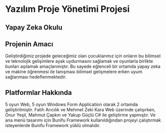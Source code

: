 # Yazılım Proje Yönetimi Projesi
## Yapay Zeka Okulu

## Projenin Amacı

<p> Geliştirdiğimiz projede geleceğimiz olan çocuklarımız için onların bu bilimsel ve teknolojik gelişimlere ayak uydurmasını sağlamak
ve oyunlarla birlikte bunları aşılamak amaçlanmıştır. Bu sayede eğlenceli bir ortamda yapay zeka ve makine öğrenmesi ile tanışması
bilimsel gelişmelere erken uyum sağlanması hedeflenmektedir.

## Platformlar Hakkında
<p> 5 oyun Web, 5 oyun Windows Form Application olarak 2 ortamda geliştirilmiştir. Fatih Arıcılık ve Mehmet Zeki Kara Web üzerinde 
çalışırken, Onur Yeşil, Mahmut Çapkın ve Yakup Güçlü C# ile geliştirme yapmıştır. Ve ana menü tasarımı için  Bunifu Framework
kullanıldığından projeyi çalıştırmak isteyenlerde Bunifu Framework yüklü olmalıdır.
